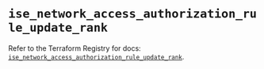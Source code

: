 # `ise_network_access_authorization_rule_update_rank`

Refer to the Terraform Registry for docs: [`ise_network_access_authorization_rule_update_rank`](https://registry.terraform.io/providers/ciscodevnet/ise/0.2.11/docs/resources/network_access_authorization_rule_update_rank).
